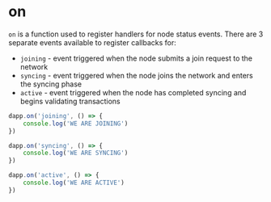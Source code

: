 # on

`on` is a function used to register handlers for node status events. There are 3 separate events available to register callbacks for:

- `joining` - event triggered when the node submits a join request to the network
- `syncing` - event triggered when the node joins the network and enters the syncing phase
- `active` - event triggered when the node has completed syncing and begins validating transactions

```ts
dapp.on('joining', () => {
    console.log('WE ARE JOINING')
})

dapp.on('syncing', () => {
    console.log('WE ARE SYNCING')
})

dapp.on('active', () => {
    console.log('WE ARE ACTIVE')
})
```
